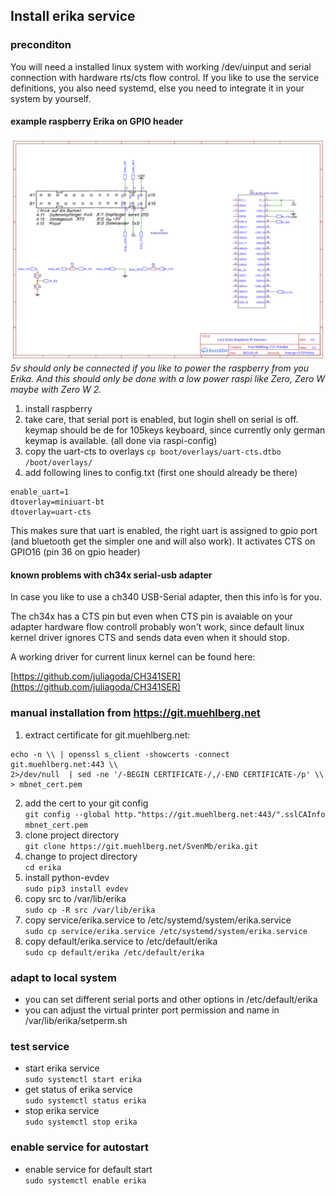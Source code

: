 ## Install erika service

### preconditon

You will need a installed linux system with working /dev/uinput and serial
connection with hardware rts/cts flow control.
If you like to use the service definitions, you also need systemd, else 
you need to integrate it in your system by yourself.

#### example raspberry Erika on GPIO header

![Erika2raspberry](./S3004_lazy_con.png)
*5v should only be connected if you like to power the raspberry from you Erika. And this should only be done with a low power raspi like Zero, Zero W maybe with Zero W 2.* 

1. install raspberry
2. take care, that serial port is enabled, but login shell on serial is off. keymap should be de for 105keys keyboard, since currently only german keymap is available. 
(all done via raspi-config)
3. copy the uart-cts to overlays
`cp boot/overlays/uart-cts.dtbo /boot/overlays/`  
4. add following lines to config.txt (first one should already be there)
```
enable_uart=1
dtoverlay=miniuart-bt
dtoverlay=uart-cts
```
This makes sure that uart is enabled, the right uart is assigned to gpio port (and bluetooth get the simpler one and will also work).
It activates CTS on GPIO16 (pin 36 on gpio header)

#### known problems with ch34x serial-usb adapter

In case you like to use a ch340 USB-Serial adapter, then this info is for you.

The ch34x has a CTS pin but even when CTS pin is avaiable on your adapter hardware flow controll probably won't work, since default linux kernel driver ignores CTS and sends data even when it should stop.

A working driver for current linux kernel can be found here:

[https://github.com/juliagoda/CH341SER](https://github.com/juliagoda/CH341SER)

### manual installation from https://git.muehlberg.net

1. extract certificate for git.muehlberg.net:  
```
echo -n \\ | openssl s_client -showcerts -connect git.muehlberg.net:443 \\
2>/dev/null  | sed -ne '/-BEGIN CERTIFICATE-/,/-END CERTIFICATE-/p' \\
> mbnet_cert.pem
```
2. add the cert to your git config  
`git config --global http."https://git.muehlberg.net:443/".sslCAInfo mbnet_cert.pem`
3. clone project directory  
`git clone https://git.muehlberg.net/SvenMb/erika.git`
4. change to project directory  
`cd erika`
5.  install python-evdev  
`sudo pip3 install evdev`
6.  copy src to /var/lib/erika  
`sudo cp -R src /var/lib/erika`
7. copy service/erika.service to /etc/systemd/system/erika.service  
`sudo cp service/erika.service /etc/systemd/system/erika.service`
8. copy default/erika.service to /etc/default/erika  
`sudo cp default/erika /etc/default/erika`

### adapt to local system

* you can set different serial ports and other options in /etc/default/erika
* you can adjust the virtual printer port permission and name in /var/lib/erika/setperm.sh

### test service

* start erika service  
  `sudo systemctl start erika`
* get status of erika service  
  `sudo systemctl status erika`
* stop erika service  
 `sudo systemctl stop erika`

### enable service for autostart 

* enable service for default start  
  `sudo systemctl enable erika`
